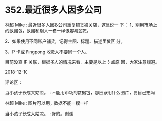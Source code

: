# 352.最近很多人因多公司

林超 Mike : 最近很多人因多公司重复铺货被关店，这里说一 下： 1、别用市场上的数据包，数据和别人一模一样很容易就死。

2、如果使用不同账户铺货，记得主图、标题、描述里做区 分。

3、P 卡或 Pingpong 收款人不要同一个人。

目前没查 IP 关联，根据多人的情况来看，主要是以上 3 点原 因，大家注意规避。

2018-12-10

评论区：

当小孩子长成大姑凉。 : 不能用市场的数据包，那应该用什么图片，要自己拍吗

林超 Mike : 图片可以用，数据不能一模一样

当小孩子长成大姑凉。 : 好的。谢谢